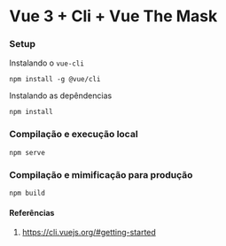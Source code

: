 # Vue 3 + Cli + Vue The Mask

### Setup

Instalando o `vue-cli`

```
npm install -g @vue/cli
```

Instalando as depêndencias
```
npm install
```

### Compilação e execução local
```
npm serve
```

### Compilação e mimificação para produção

```
npm build
```


#### Referências

1. https://cli.vuejs.org/#getting-started